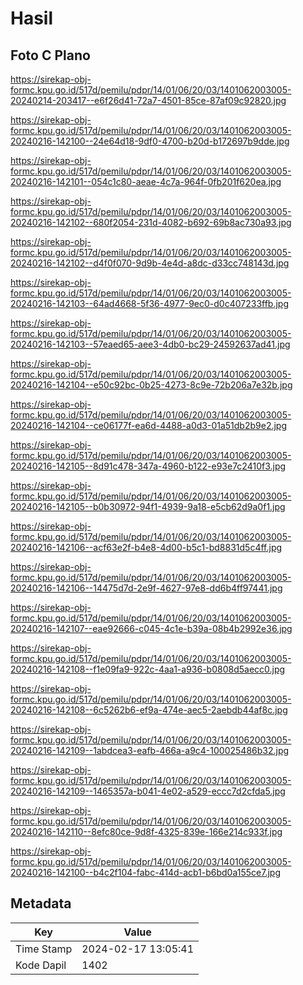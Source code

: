 # Hasil

## Foto C Plano

https://sirekap-obj-formc.kpu.go.id/517d/pemilu/pdpr/14/01/06/20/03/1401062003005-20240214-203417--e6f26d41-72a7-4501-85ce-87af09c92820.jpg

https://sirekap-obj-formc.kpu.go.id/517d/pemilu/pdpr/14/01/06/20/03/1401062003005-20240216-142100--24e64d18-9df0-4700-b20d-b172697b9dde.jpg

https://sirekap-obj-formc.kpu.go.id/517d/pemilu/pdpr/14/01/06/20/03/1401062003005-20240216-142101--054c1c80-aeae-4c7a-964f-0fb201f620ea.jpg

https://sirekap-obj-formc.kpu.go.id/517d/pemilu/pdpr/14/01/06/20/03/1401062003005-20240216-142102--680f2054-231d-4082-b692-69b8ac730a93.jpg

https://sirekap-obj-formc.kpu.go.id/517d/pemilu/pdpr/14/01/06/20/03/1401062003005-20240216-142102--d4f0f070-9d9b-4e4d-a8dc-d33cc748143d.jpg

https://sirekap-obj-formc.kpu.go.id/517d/pemilu/pdpr/14/01/06/20/03/1401062003005-20240216-142103--64ad4668-5f36-4977-9ec0-d0c407233ffb.jpg

https://sirekap-obj-formc.kpu.go.id/517d/pemilu/pdpr/14/01/06/20/03/1401062003005-20240216-142103--57eaed65-aee3-4db0-bc29-24592637ad41.jpg

https://sirekap-obj-formc.kpu.go.id/517d/pemilu/pdpr/14/01/06/20/03/1401062003005-20240216-142104--e50c92bc-0b25-4273-8c9e-72b206a7e32b.jpg

https://sirekap-obj-formc.kpu.go.id/517d/pemilu/pdpr/14/01/06/20/03/1401062003005-20240216-142104--ce06177f-ea6d-4488-a0d3-01a51db2b9e2.jpg

https://sirekap-obj-formc.kpu.go.id/517d/pemilu/pdpr/14/01/06/20/03/1401062003005-20240216-142105--8d91c478-347a-4960-b122-e93e7c2410f3.jpg

https://sirekap-obj-formc.kpu.go.id/517d/pemilu/pdpr/14/01/06/20/03/1401062003005-20240216-142105--b0b30972-94f1-4939-9a18-e5cb62d9a0f1.jpg

https://sirekap-obj-formc.kpu.go.id/517d/pemilu/pdpr/14/01/06/20/03/1401062003005-20240216-142106--acf63e2f-b4e8-4d00-b5c1-bd8831d5c4ff.jpg

https://sirekap-obj-formc.kpu.go.id/517d/pemilu/pdpr/14/01/06/20/03/1401062003005-20240216-142106--14475d7d-2e9f-4627-97e8-dd6b4ff97441.jpg

https://sirekap-obj-formc.kpu.go.id/517d/pemilu/pdpr/14/01/06/20/03/1401062003005-20240216-142107--eae92666-c045-4c1e-b39a-08b4b2992e36.jpg

https://sirekap-obj-formc.kpu.go.id/517d/pemilu/pdpr/14/01/06/20/03/1401062003005-20240216-142108--f1e09fa9-922c-4aa1-a936-b0808d5aecc0.jpg

https://sirekap-obj-formc.kpu.go.id/517d/pemilu/pdpr/14/01/06/20/03/1401062003005-20240216-142108--6c5262b6-ef9a-474e-aec5-2aebdb44af8c.jpg

https://sirekap-obj-formc.kpu.go.id/517d/pemilu/pdpr/14/01/06/20/03/1401062003005-20240216-142109--1abdcea3-eafb-466a-a9c4-100025486b32.jpg

https://sirekap-obj-formc.kpu.go.id/517d/pemilu/pdpr/14/01/06/20/03/1401062003005-20240216-142109--1465357a-b041-4e02-a529-eccc7d2cfda5.jpg

https://sirekap-obj-formc.kpu.go.id/517d/pemilu/pdpr/14/01/06/20/03/1401062003005-20240216-142110--8efc80ce-9d8f-4325-839e-166e214c933f.jpg

https://sirekap-obj-formc.kpu.go.id/517d/pemilu/pdpr/14/01/06/20/03/1401062003005-20240216-142100--b4c2f104-fabc-414d-acb1-b6bd0a155ce7.jpg


## Metadata

| Key        | Value               |
| ---------- | ------------------- |
| Time Stamp | 2024-02-17 13:05:41 |
| Kode Dapil | 1402                |



